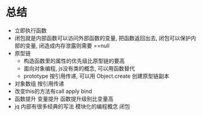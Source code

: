# 总结
* 立即执行函数
* 闭包就是内部函数可以访问外部函数的变量, 把函数返回出去, 闭包可以保护内部的变量, 闭造成内存泄露则需要 ==null
* 原型链
    * 构造函数里的属性的优先级比原型链的要高
    * 面向对象编程, js没有类的概念, 可以用函数替代
    * prototype 按引用传递, 可以用 Object.create 创建原型链副本
* 对象数组 按引用传递
* 改变this的方法有call apply bind
* 函数提升 变量提升  函数提升级别比变量高
* jq 内部有很多经典的写法 模块化的编程概念 闭包